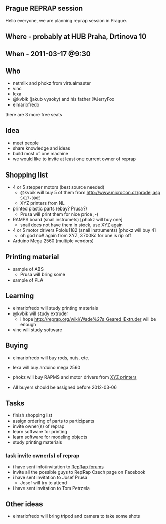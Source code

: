 ## Prague REPRAP session

Hello everyone, we are planning reprap session in Prague.

## Where - probably at HUB Praha, Drtinova 10

## When - 2011-03-17 @9:30

## Who

- netmilk and phokz from virtualmaster
- vinc
- lexa
- @kvbik (jakub vysoky) and his father @JerryFox
- elmariofredo

there are 3 more free seats

## Idea

- meet people
- share knowledge and ideas
- build most of one machine
- we would like to invite at least one current owner of reprap

## Shopping list

- 4 or 5 stepper motors (best source needed)
	- @kvbik will buy 5 of them from http://www.microcon.cz/prodej.asp `SX17-0905`
	- XYZ printers from NL
- printed plastic parts (ebay? Prusa?)
 	- Prusa will print them for nice price ;-)
- RAMPS board  (snail instrumets) [phokz will buy one]
	- snail does not have them in stock, use XYZ again
- 4 or 5 motor drivers  Pololu1182 (snail instruments) [phokz will buy 4]
	- oh god no!! again from XYZ, 3700Kč for one is rip off
- Arduino Mega 2560 (multiple vendors)
 

## Printing material

- sample of ABS
	- Prusa will bring some
- sample of PLA

## Learning

- elmariofredo will study printing materials
- @kvbik will study extruder
	- i hope http://reprap.org/wiki/Wade%27s_Geared_Extruder will be enough
- vinc will study software

## Buying

- elmariofredo will buy rods, nuts, etc.
- lexa will buy arduino mega 2560
- phokz will buy RAPMS and motor drivers from [XYZ printers](http://xyzprinters.com/)


- All buyers should be assigned before 2012-03-06

## Tasks

- finish shopping list
- assign ordering of parts to participants
- invite owner(s) of reprap
- learn software for printing
- learn software for modeling objects
- study printing materials

### task invite owner(s) of reprap

- i have sent info/invitation to [RepRap forums](http://forums.reprap.org/list.php?221)
- invite all the possible guys to RepRap Czech page on Facebook
- i have sent invitation to Josef Prusa
	- Josef will try to attend
- i have sent invitation to Tom Petrzela

## Other ideas

- elmariofredo will bring tripod and camera to take some shots
